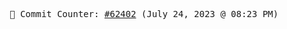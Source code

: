 <p align="center">
    <samp>
        📮 Commit Counter: <a href="https://github.com/Javascript-void0/Javascript-void0/commits/main">#62402</a> (July 24, 2023 @ 08:23 PM)
    </samp>
</p>